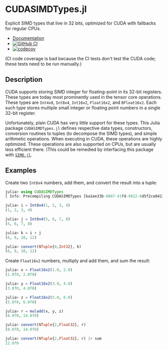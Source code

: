 # CUDASIMDTypes.jl

Explicit SIMD types that live in 32 bits, optimized for CUDA with
fallbacks for regular CPUs.

* [Documentation](https://eschnett.github.io/CUDASIMDTypes.jl/dev/)
* [![GitHub
  CI](https://github.com/eschnett/CUDASIMDTypes.jl/workflows/CI/badge.svg)](https://github.com/eschnett/CUDASIMDTypes.jl/actions)
* [![codecov](https://codecov.io/gh/eschnett/CUDASIMDTypes.jl/branch/main/graph/badge.svg?token=75FT03ULHD)](https://codecov.io/gh/eschnett/CUDASIMDTypes.jl)

(CI code coverage is bad because the CI tests don't test the CUDA
code; these tests need to be run manually.)

## Description

CUDA supports storing SIMD integer for floating-point in its 32-bit
registers. These types are today most prominently used in the tensor
core operations. These types are `Int4x8`, `Int8x4`, `Int16x2`,
`Float16x2`, and `BFloat16x2`. Each such type stores multiple small
integer or floating point numbers in a single 32-bit register.

Unfortunately, plain CUDA has very little support for these types.
This Julia package `CUDASIMDTypes.jl` defines respective data types,
constructors, conversion routines to tuples (to decompose the SIMD
types), and simple arithmetic operations. When executing in CUDA,
these operations are highly optimized. These operations are also
supported on CPUs, but are usually less efficient there. (This could
be remedied by interfacing this package with
[`SIMD.jl`](https://github.com/eschnett/SIMD.jl).

## Examples

Create two `Int8x4` numbers, add them, and convert the result into a tuple:
```Julia
julia> using CUDASIMDTypes
[ Info: Precompiling CUDASIMDTypes [ba1ee33b-8807-41fd-9812-6d5f2ce04139]

julia> i = Int8x4(1, 2, 3, 4)
(1, 2, 3, 4)

julia> j = Int8x4(5, 6, 7, 8)
(5, 6, 7, 8)

julia> k = i + j
(6, 8, 10, 12)

julia> convert(NTuple{4,Int32}, k)
(6, 8, 10, 12)
```

Create `Float16x2` numbers, multiply and add them, and sum the result:
```Julia
julia> x = Float16x2(1.0, 2.0)
(1.0f0, 2.0f0)

julia> y = Float16x2(3.0, 4.0)
(3.0f0, 4.0f0)

julia> z = Float16x2(5.0, 6.0)
(5.0f0, 6.0f0)

julia> r = muladd(x, y, z)
(8.0f0, 14.0f0)

julia> convert(NTuple{2,Float32}, r)
(8.0f0, 14.0f0)

julia> convert(NTuple{2,Float32}, r) |> sum
22.0f0
```
